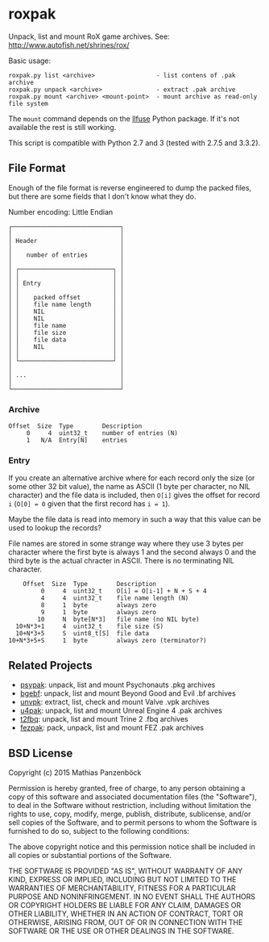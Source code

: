 roxpak
======

Unpack, list and mount RoX game archives. See: http://www.autofish.net/shrines/rox/

Basic usage:

	roxpak.py list <archive>                 - list contens of .pak archive
	roxpak.py unpack <archive>               - extract .pak archive
	roxpak.py mount <archive> <mount-point>  - mount archive as read-only file system

The `mount` command depends on the [llfuse](https://code.google.com/p/python-llfuse/)
Python package. If it's not available the rest is still working.

This script is compatible with Python 2.7 and 3 (tested with 2.7.5 and 3.3.2).

File Format
-----------

Enough of the file format is reverse engineered to dump the packed files, but
there are some fields that I don't know what they do.

Number encoding: Little Endian


	┌──────────────────────────────┐
	│                              │
	│ Header                       │
	│                              │
	│    number of entries         │
	│                              │
	│ ┌──────────────────────────┐ │
	│ │                          │ │
	│ │ Entry                    │ │
	│ │                          │ │
	│ │    packed offset         │ │
	│ │    file name length      │ │
	│ │    NIL                   │ │
	│ │    NIL                   │ │
	│ │    file name             │ │
	│ │    file size             │ │
	│ │    file data             │ │
	│ │    NIL                   │ │
	│ │                          │ │
	│ └──────────────────────────┘ │
	│                              │
	│ ...                          │
	│                              │
	└──────────────────────────────┘

### Archive

	Offset  Size  Type        Description
	     0     4  uint32_t    number of entries (N)
		 1   N/A  Entry[N]    entries

### Entry

If you create an alternative archive where for each record only the size (or
some other 32 bit value), the name as ASCII (1 byte per character, no NIL
character) and the file data is included, then `O[i]` gives the offset for
record `i` (`O[0] = 0` given that the first record has `i = 1`).

Maybe the file data is read into memory in such a way that this value can be
used to lookup the records?

File names are stored in some strange way where they use 3 bytes per character
where the first byte is always 1 and the second always 0 and the third byte is
the actual chracter in ASCII. There is no terminating NIL character.

	    Offset  Size  Type        Description
	         0     4  uint32_t    O[i] = O[i-1] + N + S + 4
	         4     4  uint32_t    file name length (N)
	         8     1  byte        always zero
	         9     1  byte        always zero
	        10     N  byte[N*3]   file name (no NIL byte)
	  10+N*3+1     4  uint32_t    file size (S)
      10+N*3+5     S  uint8_t[S]  file data
	10+N*3+5+S     1  byte        always zero (terminator?)

Related Projects
----------------

 * [psypak](https://github.com/panzi/psypak): unpack, list and mount Psychonauts .pkg archives
 * [bgebf](https://github.com/panzi/bgebf): unpack, list and mount Beyond Good and Evil .bf archives
 * [unvpk](https://bitbucket.org/panzi/unvpk): extract, list, check and mount Valve .vpk archives
 * [u4pak](https://github.com/panzi/u4pak): unpack, list and mount Unreal Engine 4 .pak archives
 * [t2fbq](https://github.com/panzi/t2fbq): unpack, list and mount Trine 2 .fbq archives
 * [fezpak](https://github.com/panzi/fezpak): pack, unpack, list and mount FEZ .pak archives

BSD License
-----------
Copyright (c) 2015 Mathias Panzenböck

Permission is hereby granted, free of charge, to any person obtaining a copy
of this software and associated documentation files (the "Software"), to deal
in the Software without restriction, including without limitation the rights
to use, copy, modify, merge, publish, distribute, sublicense, and/or sell
copies of the Software, and to permit persons to whom the Software is
furnished to do so, subject to the following conditions:

The above copyright notice and this permission notice shall be included in
all copies or substantial portions of the Software.

THE SOFTWARE IS PROVIDED "AS IS", WITHOUT WARRANTY OF ANY KIND, EXPRESS OR
IMPLIED, INCLUDING BUT NOT LIMITED TO THE WARRANTIES OF MERCHANTABILITY,
FITNESS FOR A PARTICULAR PURPOSE AND NONINFRINGEMENT. IN NO EVENT SHALL THE
AUTHORS OR COPYRIGHT HOLDERS BE LIABLE FOR ANY CLAIM, DAMAGES OR OTHER
LIABILITY, WHETHER IN AN ACTION OF CONTRACT, TORT OR OTHERWISE, ARISING FROM,
OUT OF OR IN CONNECTION WITH THE SOFTWARE OR THE USE OR OTHER DEALINGS IN
THE SOFTWARE.
